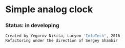 # Simple analog clock
### Status: in developing

```sh
Created by Yegorov Nikita, Lacyem 'InfoTech', 2016
Refactoring under the direction of Sergey Shambir
```

